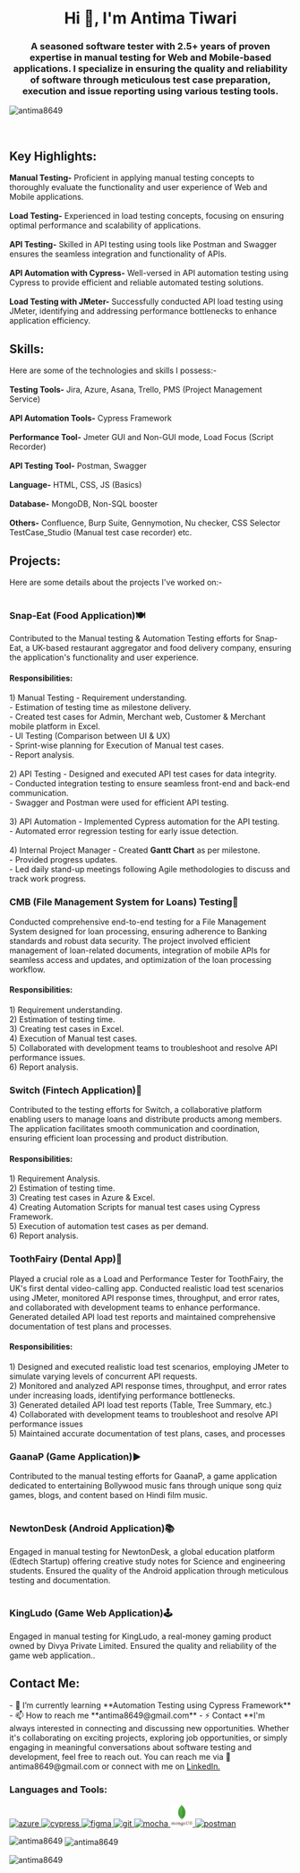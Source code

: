 <h1 align="center">Hi 👋, I'm Antima Tiwari</h1>
<h3 align="center">
  A seasoned software tester with 2.5+ years of proven expertise in manual
  testing for Web and Mobile-based applications. I specialize in ensuring the
  quality and reliability of software through meticulous test case preparation,
  execution and issue reporting using various testing tools.
</h3>
<p align="left">
  <img
    src="https://komarev.com/ghpvc/?username=antima8649&label=Profile%20views&color=0e75b6&style=flat"
    alt="antima8649"
  />
</p>

<p align="left">
  <a href="https://twitter.com/" target="blank"
    ><img
      src="https://img.shields.io/twitter/follow/?logo=twitter&style=for-the-badge"
      alt=""
  /></a>
</p>

<h2 align="left">Key Highlights:</h2>
<p align="left">
  <b>Manual Testing-</b> Proficient in applying manual testing concepts to
  thoroughly evaluate the functionality and user experience of Web and Mobile
  applications. <br />
  <br />
  <b>Load Testing-</b> Experienced in load testing concepts, focusing on
  ensuring optimal performance and scalability of applications. <br />
  <br />
  <b>API Testing-</b> Skilled in API testing using tools like Postman and
  Swagger ensures the seamless integration and functionality of APIs. <br />
  <br />
  <b>API Automation with Cypress-</b> Well-versed in API automation testing
  using Cypress to provide efficient and reliable automated testing solutions.
  <br />
  <br />
  <b>Load Testing with JMeter-</b> Successfully conducted API load testing using
  JMeter, identifying and addressing performance bottlenecks to enhance
  application efficiency.
</p>

<h2 align="left">Skills:</h2>
<p align="left">
  Here are some of the technologies and skills I possess:-<br />
  <br />
  <b>Testing Tools-</b> Jira, Azure, Asana, Trello, PMS (Project Management Service)<br />
  <br />
  <b>API Automation Tools-</b> Cypress Framework<br />
  <br />
  <b>Performance Tool-</b> Jmeter GUI and Non-GUI mode, Load Focus (Script Recorder)<br />
  <br />
  <b>API Testing Tool-</b> Postman, Swagger<br />
  <br />
  <b>Language-</b> HTML, CSS, JS (Basics)<br />
  <br />
  <b>Database-</b> MongoDB, Non-SQL booster<br />
  <br />
  <b>Others-</b> Confluence, Burp Suite, Gennymotion, Nu checker, CSS Selector
  TestCase_Studio (Manual test case recorder) etc.
  <br />
</p>

<h2 align="left">Projects:</h2>
<p align="left">
  Here are some details about the projects I've worked on:-<br />
  <br />
  <h3>Snap-Eat (Food Application)🍽️</h3> 
  Contributed to the Manual testing & Automation Testing efforts for Snap-Eat, a UK-based restaurant aggregator and
  food delivery company, ensuring the application's functionality and user
  experience. <br />
  <h4>Responsibilities:</h4>
  1) Manual Testing
  - Requirement understanding. <br />
  - Estimation of testing time as milestone delivery. <br />
  - Created test cases for Admin, Merchant web, Customer & Merchant mobile platform in Excel. <br />
  - UI Testing (Comparison between UI & UX) <br />
  - Sprint-wise planning for Execution of Manual test cases. <br />
  - Report analysis.<br />
  <br />
  2) API Testing
  - Designed and executed API test cases for data integrity. <br />
  - Conducted integration testing to ensure seamless front-end and back-end communication. <br />
  - Swagger and Postman were used for efficient API testing.<br />
  <br />
  3) API Automation
  - Implemented Cypress automation for the API testing. <br />
  - Automated error regression testing for early issue detection.<br />
  <br />
  4) Internal Project Manager
  - Created <b>Gantt Chart</b> as per milestone. <br />
  - Provided progress updates. <br />
  - Led daily stand-up meetings following Agile methodologies to discuss and track work progress.
  <br />
  <h3> CMB (File Management System for Loans) Testing📁</h3> 
  Conducted comprehensive end-to-end testing for a File Management System designed for
  loan processing, ensuring adherence to Banking standards and robust data
  security. The project involved efficient management of loan-related documents,
  integration of mobile APIs for seamless access and updates, and optimization
  of the loan processing workflow.<br />
  <h4>Responsibilities:</h4>
  1) Requirement understanding.<br />
  2) Estimation of testing time.<br />
  3) Creating test cases in Excel. <br />
  4) Execution of Manual test cases.<br />
  5) Collaborated with development teams to troubleshoot and resolve API performance issues.<br />
  6) Report analysis.
  <br />
  <h3>Switch (Fintech Application)🔄</h3> 
  Contributed to the testing efforts for Switch, a collaborative platform enabling users to manage loans and distribute
  products among members. The application facilitates smooth communication and
  coordination, ensuring efficient loan processing and product distribution.
  <h4>Responsibilities:</h4>
  1) Requirement Analysis.<br />
  2) Estimation of testing time.<br />
  3) Creating test cases in Azure & Excel. <br />
  4) Creating Automation Scripts for manual test cases using Cypress Framework.<br />
  5) Execution of automation test cases as per demand.<br />
  6) Report analysis.
  <br />
  <h3>ToothFairy (Dental App)🧚</h3> 
  Played a crucial role as a Load and Performance Tester for ToothFairy, the UK's first dental video-calling app.
  Conducted realistic load test scenarios using JMeter, monitored API response
  times, throughput, and error rates, and collaborated with development teams to
  enhance performance. Generated detailed API load test reports and maintained
  comprehensive documentation of test plans and processes.<br />
  <h4>Responsibilities:</h4>
  1) Designed and executed realistic load test scenarios, employing JMeter to simulate varying levels of concurrent API requests.<br />
  2) Monitored and analyzed API response times, throughput, and error rates under increasing loads, identifying performance bottlenecks.<br />
  3) Generated detailed API load test reports (Table, Tree Summary, etc.) <br />
  4) Collaborated with development teams to troubleshoot and resolve API performance issues<br />
  5) Maintained accurate documentation of test plans, cases, and processes
  <br />
  <h3>GaanaP (Game Application)▶️</h3> 
  Contributed to the manual testing efforts for GaanaP, a game application dedicated to entertaining Bollywood music fans
  through unique song quiz games, blogs, and content based on Hindi film
  music.<br />
  <br />
  <h3>NewtonDesk (Android Application)📚</h3> Engaged in manual testing for
  NewtonDesk, a global education platform (Edtech Startup) offering creative
  study notes for Science and engineering students. Ensured the quality of the
  Android application through meticulous testing and documentation.<br />
  <br />
  <h3>KingLudo (Game Web Application)🕹️</h3> 
  Engaged in manual testing for KingLudo, a real-money gaming product owned by Divya Private Limited. Ensured
  the quality and reliability of the game web application..
  <br />
</p>

<h2 align="left">Contact Me:</h2>
<p align="left">
  - 🌱 I’m currently learning **Automation Testing using Cypress Framework** -
  📫 How to reach me **antima8649@gmail.com** - ⚡ Contact **I'm always
  interested in connecting and discussing new opportunities. Whether it's
  collaborating on exciting projects, exploring job opportunities, or simply
  engaging in meaningful conversations about software testing and development,
  feel free to reach out. You can reach me via 📧 antima8649@gmail.com or
  connect with me on
  <a
    href="https://www.linkedin.com/in/antima-tiwari-565869a4?utm_source=share&utm_campaign=share_via&utm_content=profile&utm_medium=android_app"
    >LinkedIn.</a
  >
</p>

<h3 align="left">Languages and Tools:</h3>
<p align="left">
  <a href="https://azure.microsoft.com/en-in/" target="_blank" rel="noreferrer">
    <img
      src="https://www.vectorlogo.zone/logos/microsoft_azure/microsoft_azure-icon.svg"
      alt="azure"
      width="40"
      height="40"
    />
  </a>
  <a href="https://www.cypress.io" target="_blank" rel="noreferrer">
    <img
      src="https://raw.githubusercontent.com/simple-icons/simple-icons/6e46ec1fc23b60c8fd0d2f2ff46db82e16dbd75f/icons/cypress.svg"
      alt="cypress"
      width="40"
      height="40"
    />
  </a>
  <a href="https://www.figma.com/" target="_blank" rel="noreferrer">
    <img
      src="https://www.vectorlogo.zone/logos/figma/figma-icon.svg"
      alt="figma"
      width="40"
      height="40"
    />
  </a>
  <a href="https://git-scm.com/" target="_blank" rel="noreferrer">
    <img
      src="https://www.vectorlogo.zone/logos/git-scm/git-scm-icon.svg"
      alt="git"
      width="40"
      height="40"
    />
  </a>
  <a href="https://mochajs.org" target="_blank" rel="noreferrer">
    <img
      src="https://www.vectorlogo.zone/logos/mochajs/mochajs-icon.svg"
      alt="mocha"
      width="40"
      height="40"
    />
  </a>
  <a href="https://www.mongodb.com/" target="_blank" rel="noreferrer">
    <img
      src="https://raw.githubusercontent.com/devicons/devicon/master/icons/mongodb/mongodb-original-wordmark.svg"
      alt="mongodb"
      width="40"
      height="40"
    />
  </a>
  <a href="https://postman.com" target="_blank" rel="noreferrer">
    <img
      src="https://www.vectorlogo.zone/logos/getpostman/getpostman-icon.svg"
      alt="postman"
      width="40"
      height="40"
    />
  </a>
</p>

<p>
  <img
    align="left"
    src="https://github-readme-stats.vercel.app/api/top-langs?username=antima8649&show_icons=true&locale=en&layout=compact"
    alt="antima8649"
  />
</p>

<p>
  &nbsp;<img
    align="center"
    src="https://github-readme-stats.vercel.app/api?username=antima8649&show_icons=true&locale=en"
    alt="antima8649"
  />
</p>

<p>
  <img
    align="center"
    src="https://github-readme-streak-stats.herokuapp.com/?user=antima8649&"
    alt="antima8649"
  />
</p>
